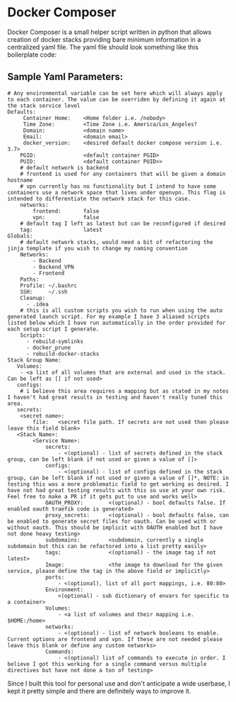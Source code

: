 # **Docker Composer**
Docker Composer is a small helper script written in python that allows creation of docker stacks providing bare minimum information in a centralized yaml file. The yaml file should look something like this boilerplate code:

## **Sample Yaml Parameters:**
    # Any environmental variable can be set here which will always apply to each container. The value can be overriden by defining it again at the stack service level
    Defaults:
         Container Home:    <Home folder i.e. /nobody>         
         Time Zone:         <Time Zone i.e. America/Los_Angeles?
         Domain:            <domain name>
         Email:             <domain email>
         docker_version:    <desired default docker compose version i.e. 3.7>
        PGID:               <default container PGID>
        PUID:               <default container PUID>>
        # default network is backend
        # frontend is used for any containers that will be given a domain hostname
        # vpn currently has no functionality but I intend to have some containers use a network space that lives under openvpn. This flag is intended to differentiate the network stack for this case. 
        networks:
            frontend:       false
            vpn:            false
        # default tag I left as latest but can be reconfigured if desired
        tag:                latest
    Globals:
        # default network stacks, would need a bit of refactoring the jinja template if you wish to change my naming convention
        Networks:
            - Backend
            - Backend_VPN
            - Frontend
        Paths:
        Profile: ~/.bashrc
        SSH:     ~/.ssh
        Cleanup:
          - .idea
        # this is all custom scripts you wish to run when using the auto generated launch script. For my example I have 3 aliased scripts listed below which I have run automatically in the order provided for each setup script I generate.
        Scripts:
          - rebuild-symlinks
          - docker_prune
          - rebuild-docker-stacks
    Stack Group Name:
       Volumes:
        - <a list of all volumes that are external and used in the stack. Can be left as [] if not used>
       configs:
        # i believe this area requires a mapping but as stated in my notes I haven't had great results in testing and haven't really tuned this area.
       secrets:
        <secret name>:
            file:   <secret file path. If secrets are not used then please leave this field blank>
       <Stack Name>:
            <Service Name>:
                secrets:
                    - <(optional) - list of secrets defined in the stack group, can be left blank if not used or given a value of []>
                configs:
                    - <(optional) - list of configs defined in the stack group, can be left blank if not used or given a value of []*, NOTE: in testing this was a more problematic field to get working as desired. I have not had great testing results with this so use at your own risk. Feel free to make a PR if it gets put to use and works well>
                OAUTH_PROXY:        <(optional) - bool defaults false. If enabled oauth traefik code is generated>
                proxy_secrets:      <(optional) - bool defaults false, can be enabled to generate secret files for oauth. Can be used with or without oauth. This should be implicit with OAUTH enabled but I have not done heavy testing>
                subdomains:         <subdomain, currently a single subdomain but this can be refactored into a list pretty easily>
                tags:               <(optional) - the image tag if not latest>
                Image:              <the image to download for the given service, please define the tag in the above field or implicitly>
                ports:              
                    - <(optional), list of all port mappings, i.e. 80:80>
                Environment:
                    <(optional) - sub dictionary of envars for specific to a container>
                Volumes:
                    - <a list of volumes and their mapping i.e. $HOME:/home>                
                networks:
                    - <(optional) - list of network booleans to enable. Current options are frontend and vpn. If these are not needed please leave this blank or define any custom networks>
                Commands:     
                    - <(optional) list of commands to execute in order. I believe I got this working for a single command versus multiple directives but have not done a ton of testing>

Since I built this tool for personal use and don't anticipate a wide userbase, I kept it pretty simple and there are definitely ways to improve it. 
